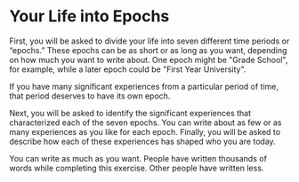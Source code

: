 # Your Life into Epochs
First, you will be asked to divide your life into seven different time periods or “epochs.” These epochs can be as short or as long as you want, depending on how much you want to write about. One epoch might be "Grade School", for example, while a later epoch could be "First Year University".

If you have many significant experiences from a particular period of time, that period deserves to have its own epoch.

Next, you will be asked to identify the significant experiences that characterized each of the seven epochs. You can write about as few or as many experiences as you like for each epoch. Finally, you will be asked to describe how each of these experiences has shaped who you are today.

You can write as much as you want. People have written thousands of words while completing this exercise. Other people have written less.